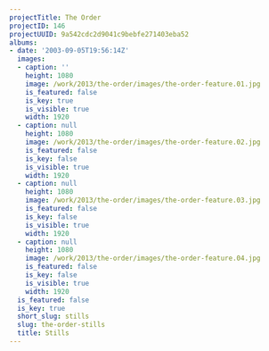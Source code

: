 ```yaml
---
projectTitle: The Order
projectID: 146
projectUUID: 9a542cdc2d9041c9bebfe271403eba52
albums:
- date: '2003-09-05T19:56:14Z'
  images:
  - caption: ''
    height: 1080
    image: /work/2013/the-order/images/the-order-feature.01.jpg
    is_featured: false
    is_key: true
    is_visible: true
    width: 1920
  - caption: null
    height: 1080
    image: /work/2013/the-order/images/the-order-feature.02.jpg
    is_featured: false
    is_key: false
    is_visible: true
    width: 1920
  - caption: null
    height: 1080
    image: /work/2013/the-order/images/the-order-feature.03.jpg
    is_featured: false
    is_key: false
    is_visible: true
    width: 1920
  - caption: null
    height: 1080
    image: /work/2013/the-order/images/the-order-feature.04.jpg
    is_featured: false
    is_key: false
    is_visible: true
    width: 1920
  is_featured: false
  is_key: true
  short_slug: stills
  slug: the-order-stills
  title: Stills
---
```

